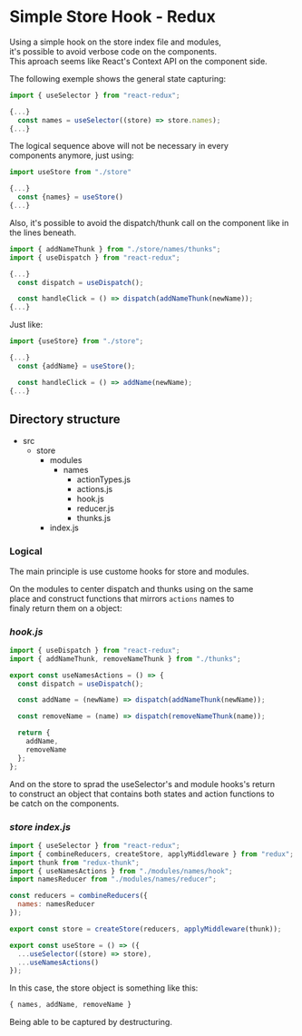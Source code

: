 # Simple Store Hook - Redux

Using a simple hook on the store index file and modules,\
it's possible to avoid verbose code on the components.\
This aproach seems like React's Context API on the component side.

The following exemple shows the general state capturing:

```js
import { useSelector } from "react-redux";

{...}
  const names = useSelector((store) => store.names);
{...}
```

The logical sequence above will not be necessary in every\
components anymore, just using:

```js
import useStore from "./store"

{...}
  const {names} = useStore()
{...}
```

Also, it's possible to avoid the dispatch/thunk call
on the component like in the lines beneath.

```js
import { addNameThunk } from "./store/names/thunks";
import { useDispatch } from "react-redux";

{...}
  const dispatch = useDispatch();

  const handleClick = () => dispatch(addNameThunk(newName));
{...}
```

Just like:

```js
import {useStore} from "./store";

{...}
  const {addName} = useStore();

  const handleClick = () => addName(newName);
{...}
```

## Directory structure

- src
  - store
    - modules
      - names
        - actionTypes.js
        - actions.js
        - hook.js
        - reducer.js
        - thunks.js
    - index.js

### Logical

The main principle is use custome hooks for store and modules.

On the modules to center dispatch and thunks using on the same\
place and construct functions that mirrors `actions` names to\
finaly return them on a object:

### _hook.js_

```js
import { useDispatch } from "react-redux";
import { addNameThunk, removeNameThunk } from "./thunks";

export const useNamesActions = () => {
  const dispatch = useDispatch();

  const addName = (newName) => dispatch(addNameThunk(newName));

  const removeName = (name) => dispatch(removeNameThunk(name));

  return {
    addName,
    removeName
  };
};
```

And on the store to sprad the useSelector's and module hooks's return\
to construct an object that contains both states and action functions to\
be catch on the components.

### _store index.js_

```js
import { useSelector } from "react-redux";
import { combineReducers, createStore, applyMiddleware } from "redux";
import thunk from "redux-thunk";
import { useNamesActions } from "./modules/names/hook";
import namesReducer from "./modules/names/reducer";

const reducers = combineReducers({
  names: namesReducer
});

export const store = createStore(reducers, applyMiddleware(thunk));

export const useStore = () => ({
  ...useSelector((store) => store),
  ...useNamesActions()
});
```

In this case, the store object is something like this:

```js
{ names, addName, removeName }
```

Being able to be captured by destructuring.
